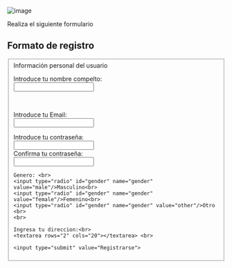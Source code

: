 ![image](https://user-images.githubusercontent.com/91554777/170103427-2b681a6e-05b6-49f3-834b-c188ebf12fbb.png)


<!DOCTYPE html>
<html lang="en">
<head>
    <meta charset="UTF-8">
    <meta http-equiv="X-UA-Compatible" content="IE=edge">
    <meta name="viewport" content="width=, initial-scale=1.0">
    <title>Document</title>
</head>
<body>
    <form   action="https://formspree.io/f/xdobbaye"
    method="POST">
<p> Realiza el siguiente formulario</p>

<h2> Formato de registro</h2>
<fieldset> Información personal del usuario
<p>Introduce tu nombre compelto: <br>
    <input type="text" name="firstname"/> </p> <br>
<p>Introduce tu Email: <br>
    <input type="email" id="email" name="email"/> </p>
    <label for="password1"> Introduce tu contraseña: </label> <br>
    <input type="password" id="password1" name="password1"/> <br/>
    <label for="password1">Confirma tu contraseña: </label> <br>
    <input type="password" id="password1" name="password1"/> <br/>

    Genero: <br>
    <input type="radio" id="gender" name="gender" value="male"/>Masculino<br>
    <input type="radio" id="gender" name="gender" value="female"/>Femenino<br>
    <input type="radio" id="gender" name="gender" value="other"/>Otro <br>
    <br>

    Ingresa tu direccion:<br>
    <textarea rows="2" cols="20"></textarea> <br>

    <input type="submit" value="Registrarse">
</fieldset>
    </form>



</body>
</html>
